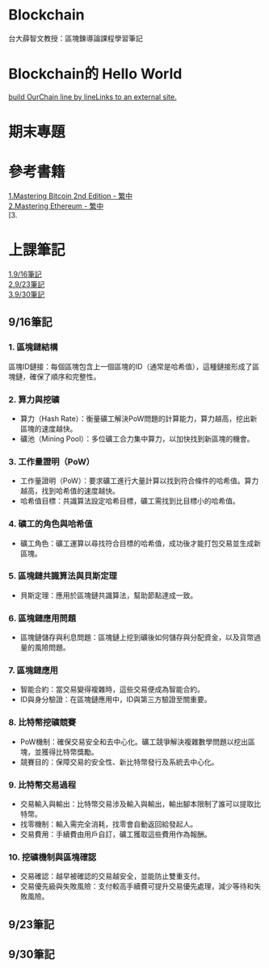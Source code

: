 # Blockchain
台大薛智文教授：區塊鍊導論課程學習筆記

# Blockchain的 Hello World
[build OurChain line by lineLinks to an external site.](https://hackmd.io/Bo8C0LogQfmq_eSuOExr0w)  
# 期末專題

# 參考書籍
[1.Mastering Bitcoin 2nd Edition - 繁中](https://github.com/cypherpunks-core/bitcoinbook_2nd_zh)  
[2.Mastering Ethereum - 繁中](https://github.com/ChenPoWei/ethereumbook_zh/)  
[3.

# 上課筆記
[1.9/16筆記](#916筆記)  
[2.9/23筆記](#923筆記)  
[3.9/30筆記](#930筆記)
## 9/16筆記

### 1. 區塊鏈結構
區塊ID鏈接：每個區塊包含上一個區塊的ID（通常是哈希值），這種鏈接形成了區塊鏈，確保了順序和完整性。
### 2. 算力與挖礦
* 算力（Hash Rate）：衡量礦工解決PoW問題的計算能力，算力越高，挖出新區塊的速度越快。
* 礦池（Mining Pool）：多位礦工合力集中算力，以加快找到新區塊的機會。
### 3. 工作量證明（PoW）
* 工作量證明（PoW）：要求礦工進行大量計算以找到符合條件的哈希值。算力越高，找到哈希值的速度越快。
* 哈希值目標：共識算法設定哈希目標，礦工需找到比目標小的哈希值。
### 4. 礦工的角色與哈希值
* 礦工角色：礦工運算以尋找符合目標的哈希值，成功後才能打包交易並生成新區塊。
### 5. 區塊鏈共識算法與貝斯定理
* 貝斯定理：應用於區塊鏈共識算法，幫助節點達成一致。
### 6. 區塊鏈應用問題
* 區塊鏈儲存與利息問題：區塊鏈上挖到礦後如何儲存與分配資金，以及貨幣過量的風險問題。
### 7. 區塊鏈應用
* 智能合約：當交易變得複雜時，這些交易便成為智能合約。
* ID與身分驗證：在區塊鏈應用中，ID與第三方驗證至關重要。
### 8. 比特幣挖礦競賽
* PoW機制：確保交易安全和去中心化。礦工競爭解決複雜數學問題以挖出區塊，並獲得比特幣獎勵。
* 競賽目的：保障交易的安全性、新比特幣發行及系統去中心化。
### 9. 比特幣交易過程
* 交易輸入與輸出：比特幣交易涉及輸入與輸出，輸出腳本限制了誰可以提取比特幣。
* 找零機制：輸入需完全消耗，找零會自動返回給發起人。
* 交易費用：手續費由用戶自訂，礦工獲取這些費用作為報酬。
### 10. 挖礦機制與區塊確認
* 交易確認：越早被確認的交易越安全，並能防止雙重支付。
* 交易優先級與失敗風險：支付較高手續費可提升交易優先處理，減少等待和失敗風險。

## 9/23筆記

## 9/30筆記
